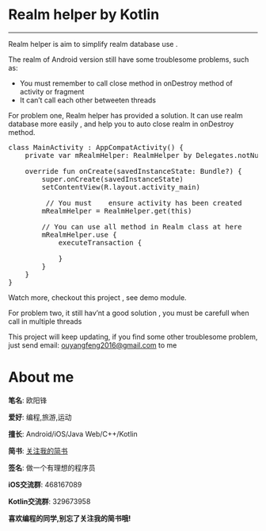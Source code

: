 # Realm helper by Kotlin
----
Realm helper is aim to simplify realm database use .

The realm of Android version still have some troublesome problems, such as:

* You must remember to call close method in onDestroy method of activity or fragment
* It can’t call each other betweeten threads

For problem one, Realm helper has provided a solution. It can use realm database more easily ,  and help you to auto close realm in onDestroy method.

<pre>
class MainActivity : AppCompatActivity() {
    private var mRealmHelper: RealmHelper by Delegates.notNull<RealmHelper>()

    override fun onCreate(savedInstanceState: Bundle?) {
        super.onCreate(savedInstanceState)
        setContentView(R.layout.activity_main)
		 
		 // You must 	ensure activity has been created
        mRealmHelper = RealmHelper.get(this)
        
        // You can use all method in Realm class at here
        mRealmHelper.use { 
            executeTransaction { 
                
            }
        }
    }
}
</pre>
Watch more, checkout this project , see demo module. 

For problem two, it still hav’nt a good solution , you must be carefull when call in multiple threads


This project will keep updating, if you find some other troublesome problem, just send email: [ouyangfeng2016@gmail.com]() to me 

# About me
**笔名**: 欧阳锋

**爱好**: 编程,旅游,运动

**擅长**: Android/iOS/Java Web/C++/Kotlin

**简书**: [关注我的简书](http://www.jianshu.com/users/db019edd34b4/latest_articles)

**签名**: 做一个有理想的程序员

**iOS交流群**: 468167089

**Kotlin交流群**: 329673958

**喜欢编程的同学,别忘了关注我的简书哦!**